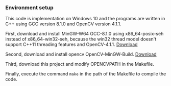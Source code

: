 ### Environment setup
This code is implementation on Windows 10 and the programs are written in C++ using GCC version 8.1.0 and OpenCV version 4.1.1. 

First, download and install MinGW-W64 GCC-8.1.0 using x86_64-posix-seh instead of x86_64-win32-seh, because the win32 thread model doesn't support C++11 threading features and OpenCV-4.1.1. [Download](https://sourceforge.net/projects/mingw-w64/files/)

Second, download and install opencv OpenCV-MinGW-Build. [Download](https://github.com/huihut/OpenCV-MinGW-Build)

Third, download this project and modify OPENCVPATH in the Makefile. 

Finally, execute the command ```make``` in the path of the Makefile to compile the code.
